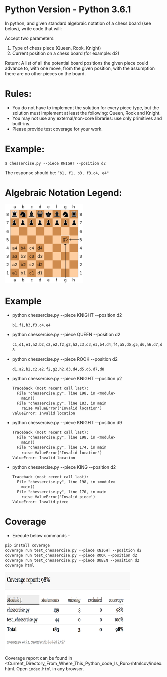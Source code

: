 # Python Version - Python 3.6.1
In python, and given standard algebraic notation of a chess board (see below), write code that will:

Accept two parameters:
1.	Type of chess piece (Queen, Rook, Knight)
2.	Current position on a chess board (for example: d2)

Return:
	A list of all the potential board positions the given piece could advance to, with one move, from the given position, with the assumption there are no other pieces on the board.

# Rules:
- You do not have to implement the solution for every piece type, but the solution must implement at least the following: Queen, Rook and Knight.
- You may not use any external/non-core libraries: use only primitives and built-ins.
- Please provide test coverage for your work.

# Example:
`$ chessercise.py --piece KNIGHT --position d2`

The response should be:  `“b1, f1, b3, f3,c4, e4"`

# Algebraic Notation Legend: 
<img src="https://github.com/Divyapuja/Chess/blob/master/AlgebricNotation.png" alt="Algebric notation" width="250" height="250">

# Example
- python chessercise.py --piece KNIGHT --position d2

	```b1,f1,b3,f3,c4,e4```

- python chessercise.py --piece QUEEN --position d2

	```c1,d1,e1,a2,b2,c2,e2,f2,g2,h2,c3,d3,e3,b4,d4,f4,a5,d5,g5,d6,h6,d7,d8```

- python chessercise.py --piece ROOK --position d2

	```d1,a2,b2,c2,e2,f2,g2,h2,d3,d4,d5,d6,d7,d8```

- python chessercise.py --piece KNIGHT --position p2
	```
	Traceback (most recent call last):
	  File "chessercise.py", line 198, in <module>
	    main()
	  File "chessercise.py", line 183, in main
	    raise ValueError('Invalid location')
	ValueError: Invalid location
	```

- python chessercise.py --piece KNIGHT --position d9
	```
	Traceback (most recent call last):
	  File "chessercise.py", line 198, in <module>
	    main()
	  File "chessercise.py", line 174, in main
	    raise ValueError('Invalid location')
	ValueError: Invalid location
	```

- python chessercise.py --piece KING --position d2
	```
	Traceback (most recent call last):
	  File "chessercise.py", line 198, in <module>
	    main()
	  File "chessercise.py", line 170, in main
	    raise ValueError('Invalid piece')
	ValueError: Invalid piece
	```
# Coverage
- Execute below commands -
```
pip install coverage
coverage run test_chessercise.py --piece KNIGHT --position d2
coverage run test_chessercise.py --piece ROOK --position d2
coverage run test_chessercise.py --piece QUEEN --position d2
coverage html
```
<img src="https://github.com/Divyapuja/Chess/blob/master/CoverageReport.png" alt="Coverage Report" width="400" height="250">

Coverage report can be found in <Current_Directory_From_Where_This_Python_code_Is_Run>/htmlcov/index.html. Open `index.html` in any browser.
